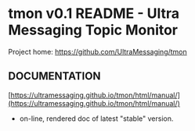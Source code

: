 # tmon v0.1 README - Ultra Messaging Topic Monitor

Project home:
https://github.com/UltraMessaging/tmon

## DOCUMENTATION

[https://ultramessaging.github.io/tmon/html/manual/](https://ultramessaging.github.io/tmon/html/manual/)
- on-line, rendered doc of latest "stable" version.
